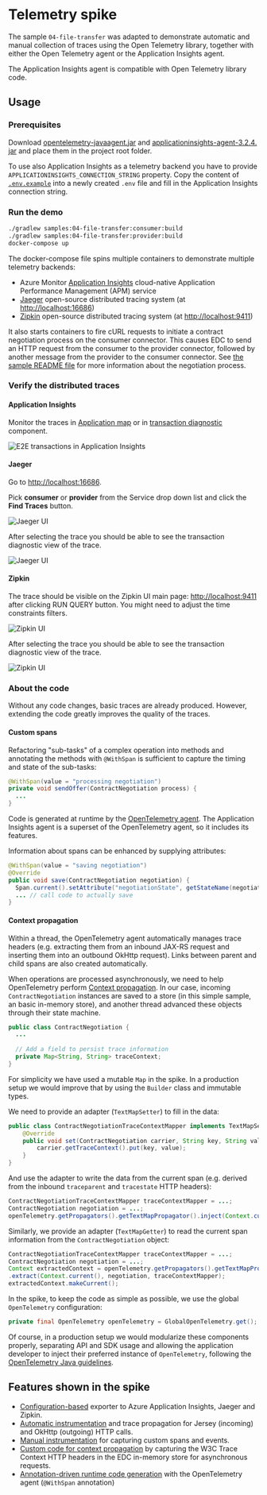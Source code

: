 # Telemetry spike

The sample `04-file-transfer` was adapted to demonstrate automatic and manual collection of traces using the Open Telemetry library, together with either the Open Telemetry agent or the Application Insights agent.

The Application Insights agent is compatible with Open Telemetry library code.

## Usage

### Prerequisites

Download [opentelemetry-javaagent.jar](https://github.com/open-telemetry/opentelemetry-java-instrumentation/releases) and [applicationinsights-agent-3.2.4.
jar](https://docs.microsoft.com/en-us/azure/azure-monitor/app/java-in-process-agent#download-the-jar-file) and place them in the project root folder.

To use also Application Insights as a telemetry backend you have to provide `APPLICATIONINSIGHTS_CONNECTION_STRING` property. Copy the content of [`.env.example`](./.env.example) into a newly created `.env` file and fill in the Application Insights connection string.

### Run the demo

```bash
./gradlew samples:04-file-transfer:consumer:build
./gradlew samples:04-file-transfer:provider:build
docker-compose up
```

The docker-compose file spins multiple containers to demonstrate multiple telemetry backends:
- Azure Monitor [Application Insights](https://docs.microsoft.com/azure/azure-monitor/app/app-insights-overview) cloud-native Application Performance Management (APM) service
- [Jaeger](https://www.jaegertracing.io/) open-source distributed tracing system (at [http://localhost:16686](http://localhost:16686))
- [Zipkin](https://zipkin.io/) open-source distributed tracing system (at [http://localhost:9411](http://localhost:9411))

It also starts containers to fire cURL requests to initiate a contract negotiation process on the consumer connector. This causes EDC to send an HTTP request from the consumer to the provider connector, followed by another message from the provider to the consumer connector. See [the sample README file](samples/04-file-transfer//README.md) for more information about the negotiation process.

### Verify the distributed traces

#### Application Insights

Monitor the traces in [Application map](https://docs.microsoft.com/en-us/azure/azure-monitor/app/app-map?tabs=net) or in [transaction diagnostic](https://docs.microsoft.com/en-us/azure/azure-monitor/app/transaction-diagnostics) component.

![E2E transactions in Application Insights](.attachments/e2e-transaction.png)

#### Jaeger

Go to [http://localhost:16686](http://localhost:16686).

Pick **consumer** or **provider** from the Service drop down list and click the **Find Traces** button.

![Jaeger UI](.attachments/jaeger-1.png)

After selecting the trace you should be able to see the transaction diagnostic view of the trace. 

![Jaeger UI](.attachments/jaeger-2.png)

#### Zipkin

The trace should be visible on the Zipkin UI main page: [http://localhost:9411](http://localhost:9411) after clicking RUN QUERY button. You might need to adjust the time constraints filters.

![Zipkin UI](.attachments/zipkin-1.png)

After selecting the trace you should be able to see the transaction diagnostic view of the trace.

![Zipkin UI](.attachments/zipkin-2.png)

### About the code

Without any code changes, basic traces are already produced. However, extending the code greatly improves the quality of the traces.

#### Custom spans

Refactoring "sub-tasks" of a complex operation into methods and annotating the methods with `@WithSpan` is sufficient to capture the timing and state of the sub-tasks:

```java
@WithSpan(value = "processing negotiation")
private void sendOffer(ContractNegotiation process) {
  ...
}
```

Code is generated at runtime by the [OpenTelemetry agent](https://github.com/open-telemetry/opentelemetry-java-instrumentation/blob/main/docs/manual-instrumentation.md). The Application Insights agent is a superset of the OpenTelemetry agent, so it includes its features.

Information about spans can be enhanced by supplying attributes:

```java
@WithSpan(value = "saving negotiation")
@Override
public void save(ContractNegotiation negotiation) {
  Span.current().setAttribute("negotiationState", getStateName(negotiation));
  ... // call code to actually save
}
```

#### Context propagation

Within a thread, the OpenTelemetry agent automatically manages trace headers (e.g. extracting them from an inbound JAX-RS request and inserting them into an outbound OkHttp request). Links between parent and child spans are also created automatically.

When operations are processed asynchronously, we need to help OpenTelemetry perform [Context propagation](https://opentelemetry.io/docs/instrumentation/java/manual_instrumentation/#context-propagation). In our case, incoming `ContractNegotiation` instances are saved to a store (in this simple sample, an basic in-memory store), and another thread advanced these objects through their state machine.

```java
public class ContractNegotiation {
  ...
  
  // Add a field to persist trace information
  private Map<String, String> traceContext;
}
```

For simplicity we have used a mutable `Map` in the spike. In a production setup we would improve that by using the `Builder` class and immutable types.

We need to provide an adapter (`TextMapSetter`) to fill in the data:

```java
public class ContractNegotiationTraceContextMapper implements TextMapSetter<ContractNegotiation> {
    @Override
    public void set(ContractNegotiation carrier, String key, String value) {
        carrier.getTraceContext().put(key, value);
    }
}
```

And use the adapter to write the data from the current span (e.g. derived from the inbound `traceparent` and `tracestate`  HTTP headers):

```java
ContractNegotiationTraceContextMapper traceContextMapper = ...;
ContractNegotiation negotiation = ...;
openTelemetry.getPropagators().getTextMapPropagator().inject(Context.current(), negotiation, traceContextMapper);
```

Similarly, we provide an adapter (`TextMapGetter`) to read the current span information from the `ContractNegotiation` object:

```java
ContractNegotiationTraceContextMapper traceContextMapper = ...;
ContractNegotiation negotiation = ...;
Context extractedContext = openTelemetry.getPropagators().getTextMapPropagator()
.extract(Context.current(), negotiation, traceContextMapper);
extractedContext.makeCurrent();
```

In the spike, to keep the code as simple as possible, we use the global `OpenTelemetry` configuration:

```java
private final OpenTelemetry openTelemetry = GlobalOpenTelemetry.get();
```

Of course, in a production setup we would modularize these components properly, separating API and SDK usage and allowing the application developer to inject their preferred  instance of `OpenTelemetry`, following the [OpenTelemetry Java guidelines](https://opentelemetry.io/docs/instrumentation/java/manual_instrumentation/).


## Features shown in the spike

- [Configuration-based](https://github.com/open-telemetry/opentelemetry-java/blob/main/sdk-extensions/autoconfigure/README.md) exporter to Azure Application Insights, Jaeger and Zipkin.
- [Automatic instrumentation](https://opentelemetry.io/docs/instrumentation/java/automatic_instrumentation/) and trace propagation for Jersey (incoming) and OkHttp (outgoing) HTTP calls.
- [Manual instrumentation](https://opentelemetry.io/docs/instrumentation/java/manual_instrumentation/) for capturing custom spans and events.
- [Custom code for context propagation](https://opentelemetry.io/docs/instrumentation/java/manual_instrumentation/#context-propagation) by capturing the W3C Trace Context HTTP headers in the EDC in-memory store for asynchronous requests.
- [Annotation-driven runtime code generation](https://github.com/open-telemetry/opentelemetry-java-instrumentation/blob/main/docs/manual-instrumentation.md) with the OpenTelemetry agent (`@WithSpan` annotation)
